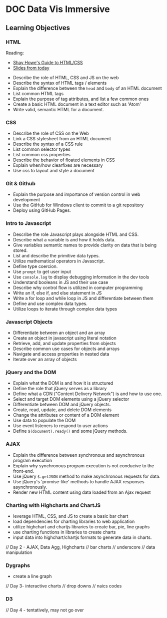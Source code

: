 # DOC Data Vis Immersive

## Learning Objectives

### HTML

Reading:
* [Shay Howe's Guide to HTML/CSS](http://learn.shayhowe.com)
* [Slides from today](w01/01b-intro-to-html/Intro%20to%20HTML%20&%20CSS.pdf)

- Describe the role of HTML, CSS and JS on the web
- Describe the syntax of HTML tags / elements
- Explain the difference between the `head` and `body` of an HTML document
- List common HTML tags
- Explain the purpose of tag attributes, and list a few common ones
- Create a basic HTML document in a text editor such as 'Atom'
- Write valid, semantic HTML for a document.

### CSS

- Describe the role of CSS on the Web
- Link a CSS stylesheet from an HTML document
- Describe the syntax of a CSS rule
- List common selector types
- List common css properties
- Describe the behavior of floated elements in CSS
- Explain when/how clearfixes are necessary
- Use css to layout and style a document

### Git & Github

- Explain the purpose and importance of version control in web development
- Use the GitHub for Windows client to commit to a git repository
- Deploy using GitHub Pages.

### Intro to Javascript

- Describe the role Javascript plays alongside HTML and CSS.
- Describe what a variable is and how it holds data.
- Give variables semantic names to provide clarity on data that is being stored.
- List and describe the primitive data types.
- Utilize mathematical operators in Javascript.
- Define type coercion.
- Use `prompt` to get user input
- Use `console.log` to display debugging information in the dev tools
- Understand booleans in JS and their use case
- Describe why control flow is utilized in computer programming
- Write an if, else if, and else statement in JS
- Write a for loop and while loop in JS and differentiate between them
- Define and use complex data types.
- Utilize loops to iterate through complex data types

### Javascript Objects

- Differentiate between an object and an array
- Create an object in javascript using literal notation
- Retrieve, add, and update properties from objects
- Describe common use cases for objects and arrays
- Navigate and access properties in nested data
- Iterate over an array of objects

### jQuery and the DOM

- Explain what the DOM is and how it is structured
- Define the role that jQuery serves as a library
- Define what a CDN ("Content Delivery Network") is and how to use one.
- Select and target DOM elements using a jQuery selector
- Differentiate between DOM and jQuery objects.
- Create, read, update, and delete DOM elements
- Change the attributes or content of a DOM element
- Use data to populate the DOM
- Use event listeners to respond to user actions
- Define `$(document).ready()` and some jQuery methods.

### AJAX
- Explain the difference between synchronous and asynchronous program execution
- Explain why synchronous program execution is not conducive to the front-end.
- Use jQuery `$.getJSON` method to make asynchronous requests for data.
- Use jQuery's 'promise-like' methods to handle AJAX responses asynchronously.
- Render new HTML content using data loaded from an Ajax request

### Charting with Highcharts and ChartJS
- leverage HTML, CSS, and JS to create a basic bar chart
- load dependencies for charting libraries to web application
- utilize highchart and chartjs libraries to create bar, pie, line graphs
- use charting functions in libraries to create charts
- input data into highchart/chartjs formats to generate data in charts.

// Day 2 - AJAX, Data Agg, Highcharts
  // bar charts
  // underscore
  // data manipulation


### Dygraphs
- create a line graph

// Day 3- interactive charts
  // drop downs
  // naics codes


### D3
// Day 4 - tentatively, may not go over
